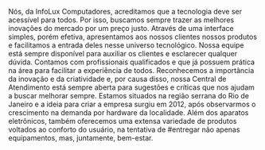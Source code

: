 Nós, da InfoLux Computadores, acreditamos que a tecnologia deve ser acessível para todos. Por isso, buscamos sempre trazer as melhores inovações do mercado por um preço justo.
Através de uma interface simples, porém efetiva, apresentamos aos nossos clientes nossos produtos e facilitamos a entrada deles nesse universo tecnológico. Nossa equipe está sempre disponível para auxiliar os clientes e esclarecer qualquer dúvida. Contamos com profissionais qualificados e que já possuem prática na área para facilitar a experiência de todos.
Reconhecemos a importância da inovação e da criatividade e, por causa disso, nossa Central de Atendimento está sempre aberta para sugestões e críticas que nos ajudam a buscar melhorar sempre.
Estamos situados na região serrana do Rio de Janeiro e a ideia para criar a empresa surgiu em 2012, após observarmos o crescimento na demanda por hardware da localidade. Além dos aparatos eletrônicos, também oferecemos uma extensa variedade de produtos voltados ao conforto do usuário, na tentativa de #entregar não apenas equipamentos, mas, juntamente, bem-estar.
